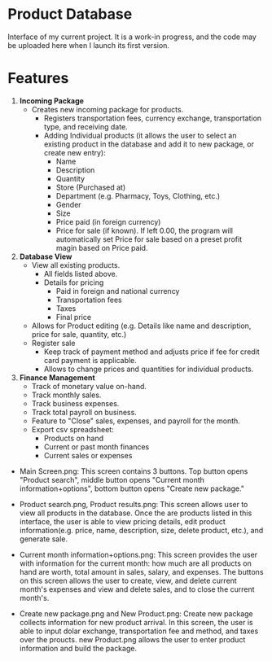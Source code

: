 # Product Database
Interface of my current project. It is a work-in progress, and the code may be uploaded here when I launch its first version.
# Features
1. **Incoming Package**
    - Creates new incoming package for products.
      - Registers transportation fees, currency exchange, transportation type, and receiving date.
      - Adding Individual products (it allows the user to select an existing product in the database and add it to new package, or create new entry): 
        - Name 
        - Description
        - Quantity
        - Store (Purchased at)
        - Department (e.g. Pharmacy, Toys, Clothing, etc.)
        - Gender
        - Size
        - Price paid (in foreign currency)
        - Price for sale (if known). If left 0.00, the program will automatically set Price for sale based on a preset profit magin based on Price paid.
2. **Database View**
    - View all existing products.
        - All fields listed above.
        - Details for pricing 
            - Paid in foreign and national currency
            - Transportation fees
            - Taxes
            - Final price
    - Allows for Product editing (e.g. Details like name and description, price for sale, quantity, etc.)
    - Register sale
      - Keep track of payment method and adjusts price if fee for credit card payment is applicable. 
      - Allows to change prices and quantities for individual products.
3. **Finance Management**
    - Track of monetary value on-hand.
    - Track monthly sales.
    - Track business expenses.
    - Track total payroll on business.
    - Feature to "Close" sales, expenses, and payroll for the month.
    - Export csv spreadsheet:
      - Products on hand 
      - Current or past month finances 
      - Current sales or expenses


- Main Screen.png: This screen contains 3 buttons. Top button opens "Product search", middle button opens "Current month information+options", bottom button opens "Create new package."

- Product search.png, Product results.png: This screen allows user to view all products in the database. Once the are products listed in this interface, the user is able to view pricing details, edit product information(e.g. price, name, description, size, delete product, etc.), and generate sale.

- Current month information+options.png: This screen provides the user with information for the current month: how much are all products on hand are worth, total amount in sales, salary, and expenses. The buttons on this screen allows the user to create, view, and delete current month's expenses and view and delete sales, and to close the current month's.

- Create new package.png and New Product.png: Create new package collects information for new product arrival. In this screen, the user is able to input dolar exchange, transportation fee and method, and taxes over the proucts. new Product.png allows the user to enter product information and build the package. 
